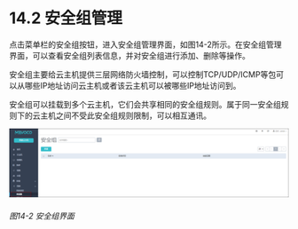 # 14.2 安全组管理

点击菜单栏的安全组按钮，进入安全组管理界面，如图14-2所示。在安全组管理界面，可以查看安全组列表信息，并对安全组进行添加、删除等操作。

安全组主要给云主机提供三层网络防火墙控制，可以控制TCP/UDP/ICMP等包可以从哪些IP地址访问云主机或者该云主机可以被哪些IP地址访问到。

安全组可以挂载到多个云主机，它们会共享相同的安全组规则。属于同一安全组规则下的云主机之间不受此安全组规则限制，可以相互通讯。

![png](../images/14-2.png "图14-2  安全组界面")
###### 图14-2  安全组界面
